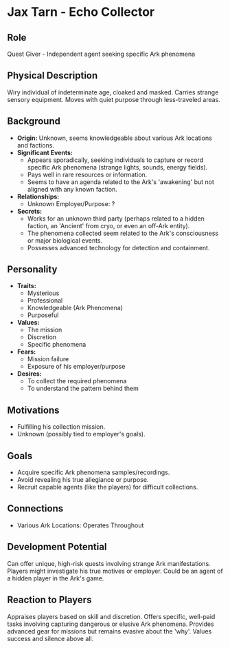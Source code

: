 # Jax Tarn - Echo Collector

## Role
Quest Giver - Independent agent seeking specific Ark phenomena

## Physical Description
Wiry individual of indeterminate age, cloaked and masked. Carries strange sensory equipment. Moves with quiet purpose through less-traveled areas.

## Background
- **Origin:** Unknown, seems knowledgeable about various Ark locations and factions.
- **Significant Events:**
  - Appears sporadically, seeking individuals to capture or record specific Ark phenomena (strange lights, sounds, energy fields).
  - Pays well in rare resources or information.
  - Seems to have an agenda related to the Ark's 'awakening' but not aligned with any known faction.
- **Relationships:**
  - Unknown Employer/Purpose: ?
- **Secrets:**
  - Works for an unknown third party (perhaps related to a hidden faction, an 'Ancient' from cryo, or even an off-Ark entity).
  - The phenomena collected seem related to the Ark's consciousness or major biological events.
  - Possesses advanced technology for detection and containment.

## Personality
- **Traits:**
  - Mysterious
  - Professional
  - Knowledgeable (Ark Phenomena)
  - Purposeful
- **Values:**
  - The mission
  - Discretion
  - Specific phenomena
- **Fears:**
  - Mission failure
  - Exposure of his employer/purpose
- **Desires:**
  - To collect the required phenomena
  - To understand the pattern behind them

## Motivations
- Fulfilling his collection mission.
- Unknown (possibly tied to employer's goals).

## Goals
- Acquire specific Ark phenomena samples/recordings.
- Avoid revealing his true allegiance or purpose.
- Recruit capable agents (like the players) for difficult collections.

## Connections
- Various Ark Locations: Operates Throughout

## Development Potential
Can offer unique, high-risk quests involving strange Ark manifestations. Players might investigate his true motives or employer. Could be an agent of a hidden player in the Ark's game.

## Reaction to Players
Appraises players based on skill and discretion. Offers specific, well-paid tasks involving capturing dangerous or elusive Ark phenomena. Provides advanced gear for missions but remains evasive about the 'why'. Values success and silence above all.
